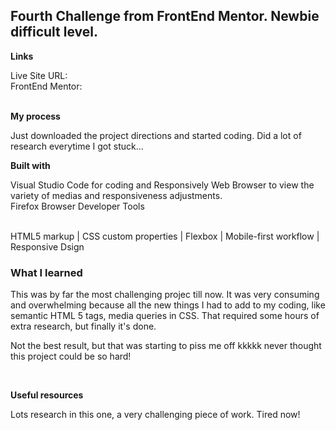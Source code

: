 <h2>Fourth Challenge from FrontEnd Mentor. Newbie difficult level.</h2>

<p><strong>Links</strong></p>
Live Site URL: 
<br>
FrontEnd Mentor: 
<br>
<br>
<p><strong>My process</strong></p>

<p> Just downloaded the project directions and started coding. Did a lot of research everytime I got stuck...</p>
<p><strong>Built with </strong></p>
<p>Visual Studio Code for coding and Responsively Web Browser to view the variety of medias and responsiveness adjustments.<br>
Firefox Browser Developer Tools</p>
<br>
HTML5 markup | CSS custom properties | Flexbox | Mobile-first workflow | Responsive Dsign
<br>

<h3>What I learned</h3>
<p>This was by far the most challenging projec till now. It was very consuming and overwhelming because all the new things I had to add to my coding, like semantic HTML 5 tags, media queries in CSS. That required some hours of extra research, but finally it's done. </p>

<p>Not the best result, but that was starting to piss me off kkkkk never thought this project could be so hard!</p>
<br>
<p><strong>Useful resources</strong></p>
<p> Lots research in this one, a very challenging piece of work. Tired now!</p>
